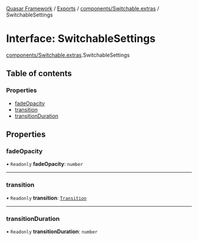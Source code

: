 [Quasar Framework](../index.md) / [Exports](../modules.md) / [components/Switchable.extras](../modules/components_Switchable_extras.md) / SwitchableSettings

# Interface: SwitchableSettings

[components/Switchable.extras](../modules/components_Switchable_extras.md).SwitchableSettings

## Table of contents

### Properties

- [fadeOpacity](components_Switchable_extras.SwitchableSettings.md#fadeopacity)
- [transition](components_Switchable_extras.SwitchableSettings.md#transition)
- [transitionDuration](components_Switchable_extras.SwitchableSettings.md#transitionduration)

## Properties

### fadeOpacity

• `Readonly` **fadeOpacity**: `number`

___

### transition

• `Readonly` **transition**: [`Transition`](../modules/components_Switchable_extras.md#transition)

___

### transitionDuration

• `Readonly` **transitionDuration**: `number`
